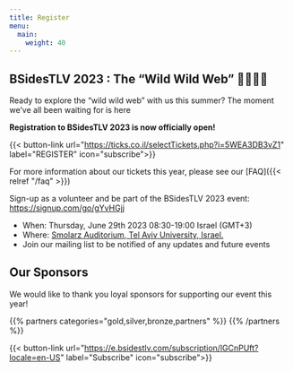 ```yaml
---
title: Register
menu:
  main:
    weight: 40
---
```



## BSidesTLV 2023 : The “Wild Wild Web” 🤠👢🐎🤪

Ready to explore the “wild wild web” with us this summer?
The moment we’ve all been waiting for is here

**Registration to BSidesTLV 2023 is now officially open!**

{{< button-link url="https://ticks.co.il/selectTickets.php?i=5WEA3DB3vZ1" label="REGISTER" icon="subscribe">}}

For more information about our tickets this year, please see our [FAQ]({{< relref "/faq" >}})

Sign-up as a volunteer and be part of the BSidesTLV 2023 event:  https://signup.com/go/gYvHGjj

- When: Thursday, June 29th 2023 08:30-19:00 Israel (GMT+3)
- Where: [Smolarz Auditorium,  Tel Aviv University, Israel.](https://goo.gl/maps/empagm1x9NETBmkX7)
- Join our mailing list to be notified of any updates and future events 


## Our Sponsors

We would like to thank you loyal sponsors for supporting our event this year!

{{% partners categories="gold,silver,bronze,partners" %}}
{{% /partners %}}

{{< button-link url="https://e.bsidestlv.com/subscription/lGCnPUft?locale=en-US" label="Subscribe" icon="subscribe">}}
